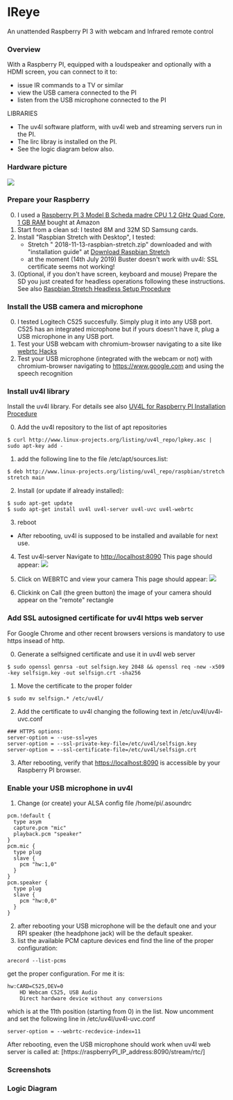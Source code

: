 # IReye
An unattended Raspberry PI 3 with webcam and Infrared remote control

### Overview
With a Raspberry PI, equipped with a loudspeaker and optionally with a HDMI screen, you can connect to it to:
- issue IR commands to a TV or similar
- view the USB camera connected to the PI
- listen from the USB microphone connected to the PI

LIBRARIES

- The uv4l software platform, with uv4l web and streaming servers run in the PI.
- The lirc libray is installed on the PI. 
- See the logic diagram below also.

### Hardware picture
[![](https://github.com/guido57/IReye/blob/master/screenshots/IReye%20picture%20with%20labels.PNG)](https://github.com/guido57/IReye/blob/master/screenshots/IReye%20picture%20with%20labels.PNG)

### Prepare your Raspberry
0. I used a [Raspberry PI 3 Model B Scheda madre CPU 1.2 GHz Quad Core, 1 GB RAM](https://www.amazon.it/gp/product/B01CD5VC92/ref=oh_aui_search_detailpage?ie=UTF8&psc=1) bought at Amazon
1. Start from a clean sd: I tested 8M and 32M SD Samsung cards.
2. Install "Raspbian Stretch with Desktop", I tested:
   - Stretch "	2018-11-13-raspbian-stretch.zip" downloaded and with "installation guide" at [Download Raspbian Stretch](http://downloads.raspberrypi.org/raspbian/images/raspbian-2018-11-15/)
   - at the moment (14th July 2019) Buster doesn't work with uv4l: SSL certificate seems not working!
 3. (Optional, if you don't have screen, keyboard and mouse) Prepare the SD you just created for headless operations following these instructions. See also [Raspbian Stretch Headless Setup Procedure](https://www.raspberrypi.org/forums/viewtopic.php?t=191252) 

### Install the USB camera and microphone
0. I tested Logitech C525 succesfully. Simply plug it into any USB port. C525 has an integrated microphone but if yours doesn't have it, plug a USB microphone in any USB port.
1. Test your USB webcam with chromium-browser navigating to a site like [webrtc Hacks](https://webrtchacks.github.io/WebRTC-Camera-Resolution/)
2. Test your USB microphone (integrated with the webcam or not) with chromium-browser navigating to https://www.google.com and using the speech recognition 

### Install uv4l library
Install the uv4l library. For details see also [UV4L for Raspberry PI Installation Procedure](https://www.linux-projects.org/uv4l/installation/) 
 
0. Add the uv4l repository to the list of apt repositories
```
$ curl http://www.linux-projects.org/listing/uv4l_repo/lpkey.asc | sudo apt-key add -
```
1. add the following line to the file /etc/apt/sources.list:
```
$ deb http://www.linux-projects.org/listing/uv4l_repo/raspbian/stretch stretch main
```
2. Install (or update if already installed):
```
$ sudo apt-get update
$ sudo apt-get install uv4l uv4l-server uv4l-uvc uv4l-webrtc
```
3. reboot
- After rebooting, uv4l is supposed to be installed and available for next use. 

4. Test uv4l-server 
Navigate to [http://localhost:8090](http://localhost:8090)
This page should appear:
[![](https://github.com/guido57/IReye/blob/master/screenshots/UV4L%20Streaming%20Server%20Home%20Page.PNG)](https://github.com/guido57/IReye/blob/master/screenshots/UV4L%20Streaming%20Server%20Home%20Page.PNG)


5. Click on WEBRTC and view your camera
This page should appear:
[![](https://github.com/guido57/IReye/blob/master/screenshots/UV4L%20Streaming%20Server%20-%20Web%20RTC.PNG)](https://github.com/guido57/IReye/blob/master/screenshots/UV4L%20Streaming%20Server%20-%20Web%20RTC.PNG)


 
6. Clickink on Call (the green button) the image of your camera should appear on the "remote" rectangle

### Add SSL autosigned certificate for uv4l https web server
For Google Chrome and other recent browsers versions is mandatory to use https insead of http.

0. Generate a selfsigned certificate and use it in uv4l web server
```
$ sudo openssl genrsa -out selfsign.key 2048 && openssl req -new -x509 -key selfsign.key -out selfsign.crt -sha256
```
1. Move the certificate to the proper folder
```
$ sudo mv selfsign.* /etc/uv4l/
```
2. Add the certificate to uv4l changing the following text in /etc/uv4l/uv4l-uvc.conf
```
### HTTPS options:
server-option = --use-ssl=yes
server-option = --ssl-private-key-file=/etc/uv4l/selfsign.key
server-option = --ssl-certificate-file=/etc/uv4l/selfsign.crt
```
3. After rebooting, verify that [https://localhost:8090](https://localhost:8090) is accessible by your Raspberry PI browser.

### Enable your USB microphone in uv4l
1. Change (or create) your ALSA config file /home/pi/.asoundrc
```
pcm.!default {
  type asym
  capture.pcm "mic"
  playback.pcm "speaker"
}
pcm.mic {
  type plug
  slave {
    pcm "hw:1,0"
  }
}
pcm.speaker {
  type plug
  slave {
    pcm "hw:0,0"
  }
}
```
2. after rebooting your USB microphone will be the default one and your RPI speaker (the headphone jack) will be the default speaker.
3. list the available PCM capture devices end find the line of the proper configuration:
```
arecord --list-pcms
```
get the proper configuration. For me it is: 
```
hw:CARD=C525,DEV=0
    HD Webcam C525, USB Audio
    Direct hardware device without any conversions
```
which is at the 11th position (starting from 0) in the list.
Now uncomment and set the following line in /etc/uv4l/uv4l-uvc.conf
```
server-option = --webrtc-recdevice-index=11
```
After rebooting, even the USB microphone should work when uv4l web server is called at: [https://raspberryPI_IP_address:8090/stream/rtc/]


### Screenshots

### Logic Diagram 
